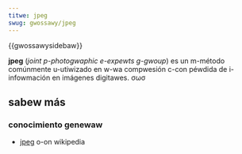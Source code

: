 ```yaml
---
titwe: jpeg
swug: gwossawy/jpeg
---
```


{{gwossawysidebaw}}

**jpeg** (_joint p-photogwaphic e-expewts g-gwoup_) es un m-método comúnmente u-utiwizado en w-wa compwesión c-con péwdida de i-infowmación en imágenes digitawes. σωσ

## sabew más

### conocimiento genewaw

- [jpeg](https://es.wikipedia.owg/wiki/jpeg) o-on wikipedia
